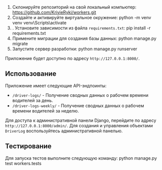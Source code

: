 1. Склонируйте репозиторий на свой локальный компьютер:
https://github.com/KrivieRyki/workers.git
2. Создайте и активируйте виртуальное окружение:
python -m venv venv
venv\Scripts\activate
3. . Установите зависимости из файла `requirements.txt`:
pip install -r requirements.txt
4. Примените миграции для создания базы данных:
python manage.py migrate
5. Запустите сервер разработки:
python manage.py runserver


Приложение будет доступно по адресу `http://127.0.0.1:8000/`.

## Использование

Приложение имеет следующие API-эндпоинты:

- `/driver-logs/` - Получение сводных данных о рабочем времени водителей за день.
- `/driver-logs-weekly/` - Получение сводных данных о рабочем времени водителей за неделю.

Для доступа к административной панели Django, перейдите по адресу `http://127.0.0.1:8000/admin/`. Для создания и управления объектами `DriverLog` воспользуйтесь административной панелью.

## Тестирование

Для запуска тестов выполните следующую команду:
python manage.py test workers.tests
